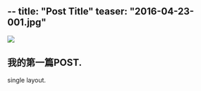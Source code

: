 
--
title: "Post Title"
teaser: "2016-04-23-001.jpg"
--

![](https://sheng0328.github.io/images/2016-04-23-001.jpg)

## 我的第一篇POST.

single layout.
